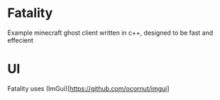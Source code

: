 # Fatality
Example minecraft ghost client written in c++, designed to be fast and effecient

# UI
Fatality uses (ImGui)[https://github.com/ocornut/imgui]
